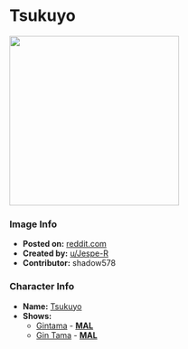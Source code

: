 # Tsukuyo

<img src="https://raw.githubusercontent.com/shadow578/Project-Padoru/master/Padoru/U_Jespe-R/gintama-tsukoyo-jesper.png" height="300">

### Image Info
* **Posted on:**     [reddit.com](https://www.reddit.com/r/Padoru/comments/ew99jx/daily_padoru_30_tsukuyo_gintama/)
* **Created by:**    [u/Jespe-R](https://github.com/shadow578/Project-Padoru/blob/master/table-of-contents/creators/uJespeR.md)
* **Contributor:**   shadow578

### Character Info
* **Name:**   [Tsukuyo](https://myanimelist.net/character/18823)
* **Shows:**
  * [Gintama](https://github.com/shadow578/Project-Padoru/blob/master/table-of-contents/shows/Gintama.md) - [__MAL__](https://myanimelist.net/anime/918/Gintama)
  * [Gin Tama](https://github.com/shadow578/Project-Padoru/blob/master/table-of-contents/shows/GinTama.md) - [__MAL__](https://myanimelist.net/manga/44/Gintama)


